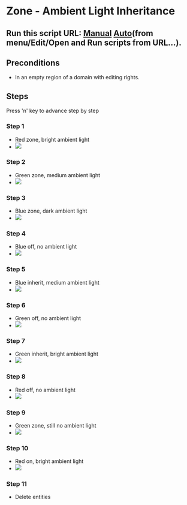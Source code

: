 # Zone - Ambient Light Inheritance
## Run this script URL: [Manual](./test.js?raw=true)   [Auto](./testAuto.js?raw=true)(from menu/Edit/Open and Run scripts from URL...).

## Preconditions
- In an empty region of a domain with editing rights.

## Steps
Press 'n' key to advance step by step

### Step 1
- Red zone, bright ambient light
- ![](./ExpectedImage_00000.png)
### Step 2
- Green zone, medium ambient light
- ![](./ExpectedImage_00001.png)
### Step 3
- Blue zone, dark ambient light
- ![](./ExpectedImage_00002.png)
### Step 4
- Blue off,  no ambient light
- ![](./ExpectedImage_00003.png)
### Step 5
- Blue inherit, medium ambient light
- ![](./ExpectedImage_00004.png)
### Step 6
- Green off,  no ambient light
- ![](./ExpectedImage_00005.png)
### Step 7
- Green inherit, bright ambient light
- ![](./ExpectedImage_00006.png)
### Step 8
- Red off,  no ambient light
- ![](./ExpectedImage_00007.png)
### Step 9
- Green zone, still no ambient light
- ![](./ExpectedImage_00008.png)
### Step 10
- Red on, bright ambient light
- ![](./ExpectedImage_00009.png)
### Step 11
- Delete entities
